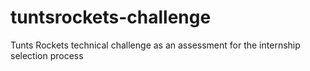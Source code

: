 # tuntsrockets-challenge
 Tunts Rockets technical challenge as an assessment for the internship selection process
